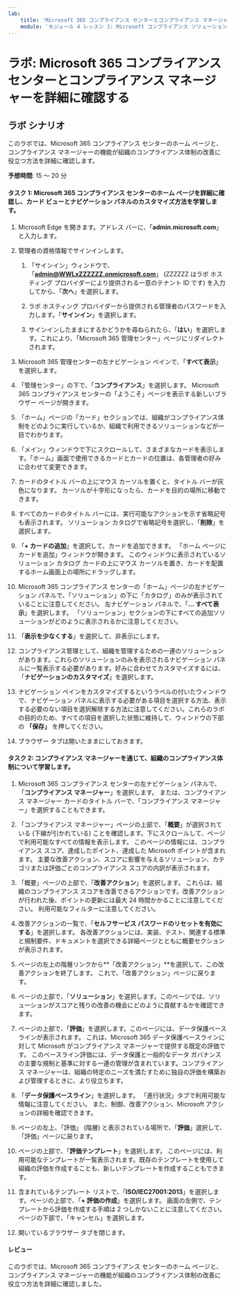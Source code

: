 ```yaml
---
lab:
    title: 'Microsoft 365 コンプライアンス センターとコンプライアンス マネージャーを詳細に確認する'
    module: 'モジュール 4 レッスン 1: Microsoft コンプライアンス ソリューションの機能について説明する: Microsoft のコンプライアンス管理機能について説明する'
---
```



# ラボ: Microsoft 365 コンプライアンス センターとコンプライアンス マネージャーを詳細に確認する

## ラボ シナリオ
このラボでは、Microsoft 365 コンプライアンス センターのホーム ページと、コンプライアンス マネージャーの機能が組織のコンプライアンス体制の改善に役立つ方法を詳細に確認します。


**予想時間**: 15 ～ 20 分

#### タスク 1: Microsoft 365 コンプライアンス センターのホーム ページを詳細に確認し、カード ビューとナビゲーション パネルのカスタマイズ方法を学習します。

1.	Microsoft Edge を開きます。アドレス バーに、「**admin.microsoft.com**」と入力します。

1. 管理者の資格情報でサインインします。
    1. 「サインイン」ウィンドウで、「**admin@WWLxZZZZZZ.onmicrosoft.com**」 (ZZZZZZ はラボ ホスティング プロバイダーにより提供される一意のテナント ID です) を入力してから、「**次へ**」を選択します。
    
    1. ラボ ホスティング プロバイダーから提供される管理者のパスワードを入力します。「**サインイン**」を選択します。
    1. サインインしたままにするかどうかを尋ねられたら、「**はい**」を選択します。これにより、「Microsoft 365 管理センター」ページにリダイレクトされます。

1. Microsoft 365 管理センターの左ナビゲーション ペインで、「**すべて表示**」を選択します。

1. 「管理センター」の下で、「**コンプライアンス**」を選択します。  Microsoft 365 コンプライアンス センターの「ようこそ」ページを表示する新しいブラウザー ページが開きます。  
1. 「ホーム」ページの「カード」セクションでは、組織がコンプライアンス体制をどのように実行しているか、組織で利用できるソリューションなどが一目でわかります。
1. 「メイン」ウィンドウで下にスクロールして、さまざまなカードを表示します。「ホーム」画面で使用できるカードとカードの位置は、各管理者の好みに合わせて変更できます。  
1. カードのタイトル バーの上にマウス カーソルを置くと、タイトル バーが灰色になります。  カーソルが十字形になったら、カードを目的の場所に移動できます。
1. すべてのカードのタイトル バーには、実行可能なアクションを示す省略記号も表示されます。  ソリューション カタログで省略記号を選択し、「**削除**」を選択します。
1. 「**+ カードの追加**」を選択して、カードを追加できます。  「ホーム ページにカードを追加」ウィンドウが開きます。  このウィンドウに表示されているソリューション カタログ カードの上にマウス カーソルを置き、カードを配置するホーム画面上の場所にドラッグします。
1. Microsoft 365 コンプライアンス センターの「ホーム」ページの左ナビゲーション パネルで、「ソリューション」の下に「カタログ」のみが表示されていることに注意してください。  左ナビゲーション パネルで、「**... すべて表示**」を選択します。  「ソリューション」セクションの下にすべての追加ソリューションがどのように表示されるかに注意してください。  
1. 「**表示を少なくする**」を選択して、非表示にします。
1. コンプライアンス管理として、組織を管理するための一連のソリューションがあります。これらのソリューションのみを表示されるナビゲーション パネルに一覧表示する必要があります。好みに合わせてカスタマイズするには、「**ナビゲーションのカスタマイズ**」を選択します。  
1. ナビゲーション ペインをカスタマイズするというラベルの付いたウィンドウで、ナビゲーション パネルに表示する必要がある項目を選択する方法、表示する必要のない項目を選択解除する方法に注意してください。これらのラボの目的のため、すべての項目を選択した状態に維持して、ウィンドウの下部の **「保存」** を押してください。  
1. ブラウザー タブは開いたままにしておきます。

#### タスク 2: コンプライアンス マネージャーを通じて、組織のコンプライアンス体制について学習します。

1. Microsoft 365 コンプライアンス センターの左ナビゲーション パネルで、「**コンプライアンス マネージャー**」を選択します。  または、コンプライアンス マネージャー カードのタイトル バーで、「コンプライアンス マネージャー」を選択することもできます。

1. 「コンプライアンス マネージャー」ページの上部で、「**概要**」が選択されている (下線が引かれている) ことを確認します。下にスクロールして、ページで利用可能なすべての情報を表示します。  このページの情報には、コンプライアンス スコア、達成したポイント、達成した Microsoft ポイントが含まれます。   主要な改善アクション、スコアに影響を与えるソリューション、カテゴリまたは評価ごとのコンプライアンス スコアの内訳が表示されます。

1. 「概要」ページの上部で、「**改善アクション**」を選択します。  これらは、組織のコンプライアンス スコアを改善できるアクションです。改善アクションが行われた後、ポイントの更新には最大 24 時間かかることに注意してください。  利用可能なフィルターに注意してください。

1. 改善アクションの一覧で、「**セルフサービス パスワードのリセットを有効にする**」を選択します。  各改善アクションには、実装、テスト、関連する標準と規制要件、ドキュメントを選択できる詳細ページとともに概要セクションが表示されます。

1. ページの左上の階層リンクから**「改善アクション」**を選択して、この改善アクションを終了します。  これで、「改善アクション」ページに戻ります。

1. ページの上部で、「**ソリューション**」を選択します。このページでは、ソリューションがスコアと残りの改善の機会にどのように貢献するかを確認できます。

1. ページの上部で、「**評価**」を選択します。このページには、データ保護ベースラインが表示されます。  これは、Microsoft 365 データ保護ベースラインに対して Microsoft がコンプライアンス マネージャーで提供する既定の評価です。  このベースライン評価には、データ保護と一般的なデータ ガバナンスの主要な規制と基準に対する一連の管理が含まれています。コンプライアンス マネージャーは、組織の特定のニーズを満たすために独自の評価を構築および管理するときに、より役立ちます。

1. 「**データ保護ベースライン**」を選択します。  「進行状況」タブで利用可能な情報に注意してください。  また、制御、改善アクション、Microsoft アクションの詳細を確認できます。  

1. ページの左上、「評価」 (階層) と表示されている場所で、「**評価**」選択して、「評価」ページに戻ります。  

1. ページの上部で、「**評価テンプレート**」を選択します。  このページには、利用可能なテンプレートが一覧表示されます。既存のテンプレートを使用して組織の評価を作成することも、新しいテンプレートを作成することもできます。
 
1. 含まれているテンプレート リストで、「**ISO/IEC27001:2013**」を選択します。ページの上部で、「**+ 評価の作成**」を選択します。  画面の左側で、テンプレートから評価を作成する手順は 2 つしかないことに注意してください。  ページの下部で、「キャンセル」を選択します。

1. 開いているブラウザー タブを閉じます。


#### レビュー
このラボでは、Microsoft 365 コンプライアンス センターのホーム ページと、コンプライアンス マネージャーの機能が組織のコンプライアンス体制の改善に役立つ方法を詳細に確認しました。
